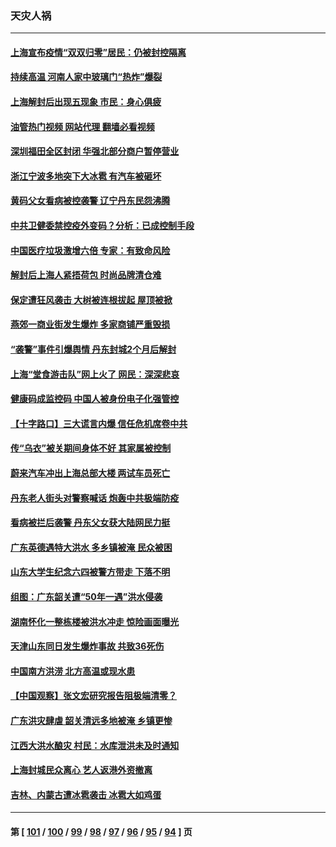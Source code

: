 ### 天灾人祸
---
#### [上海宣布疫情“双双归零”居民：仍被封控隔离](../../pages/ncid280/n13767223.md?06260045) 
#### [持续高温 河南人家中玻璃门“热炸”爆裂](../../pages/ncid280/n13767280.md?06260045) 
#### [上海解封后出现五现象 市民：身心俱疲](../../pages/ncid280/n13767226.md?06260045) 
#### [油管热门视频 网站代理 翻墙必看视频](http://209.222.30.114:81/youtube.html?06260045)
#### [深圳福田全区封闭 华强北部分商户暂停营业](../../pages/ncid280/n13767252.md?06260045) 
#### [浙江宁波多地突下大冰雹 有汽车被砸坏](../../pages/ncid280/n13767153.md?06260045) 
#### [黄码父女看病被控袭警 辽宁丹东民怨沸腾](../../pages/ncid280/n13766947.md?06260045) 
#### [中共卫健委禁控疫外变码？分析：已成控制手段](../../pages/ncid280/n13766876.md?06260045) 
#### [中国医疗垃圾激增六倍 专家：有致命风险](../../pages/ncid280/n13766916.md?06260045) 
#### [解封后上海人紧捂荷包 时尚品牌清仓难](../../pages/ncid280/n13766680.md?06260045) 
#### [保定遭狂风袭击 大树被连根拔起 屋顶被掀](../../pages/ncid280/n13766613.md?06260045) 
#### [燕郊一商业街发生爆炸 多家商铺严重毁损](../../pages/ncid280/n13766395.md?06260045) 
#### [“袭警”事件引爆舆情 丹东封城2个月后解封](../../pages/ncid280/n13766113.md?06260045) 
#### [上海“堂食游击队”网上火了 网民：深深悲哀](../../pages/ncid280/n13766026.md?06260045) 
#### [健康码成监控码 中国人被身份电子化强管控](../../pages/ncid280/n13766021.md?06260045) 
#### [【十字路口】三大谎言内爆 信任危机席卷中共](../../pages/ncid280/n13765841.md?06260045) 
#### [传“乌衣”被关期间身体不好 其家属被控制](../../pages/ncid280/n13765751.md?06260045) 
#### [蔚来汽车冲出上海总部大楼 两试车员死亡](../../pages/ncid280/n13765765.md?06260045) 
#### [丹东老人街头对警察喊话 炮轰中共极端防疫](../../pages/ncid280/n13765766.md?06260045) 
#### [看病被拦后袭警 丹东父女获大陆网民力挺](../../pages/ncid280/n13765748.md?06260045) 
#### [广东英德遇特大洪水 多乡镇被淹 民众被困](../../pages/ncid280/n13765015.md?06260045) 
#### [山东大学生纪念六四被警方带走 下落不明](../../pages/ncid280/n13764990.md?06260045) 
#### [组图：广东韶关遭“50年一遇”洪水侵袭](../../pages/ncid280/n13764988.md?06260045) 
#### [湖南怀化一整栋楼被洪水冲走 惊险画面曝光](../../pages/ncid280/n13764820.md?06260045) 
#### [天津山东同日发生爆炸事故 共致36死伤](../../pages/ncid280/n13764720.md?06260045) 
#### [中国南方洪涝 北方高温或现水患](../../pages/ncid280/n13764505.md?06260045) 
#### [【中国观察】张文宏研究报告阻极端清零？](../../pages/ncid280/n13764183.md?06260045) 
#### [广东洪灾肆虐 韶关清远多地被淹 乡镇更惨](../../pages/ncid280/n13764113.md?06260045) 
#### [江西大洪水酿灾 村民：水库泄洪未及时通知](../../pages/ncid280/n13764139.md?06260045) 
#### [上海封城民众离心 艺人返港外资撤离](../../pages/ncid280/n13764010.md?06260045) 
#### [吉林、内蒙古遭冰雹袭击 冰雹大如鸡蛋](../../pages/ncid280/n13763902.md?06260045) 

---
#### 第 [ [101](./101.md?06260045) / [100](./100.md?06260045) / [99](./99.md?06260045) / [98](./98.md?06260045) / [97](./97.md?06260045) / [96](./96.md?06260045) / [95](./95.md?06260045) / [94](./94.md?06260045) ] 页

